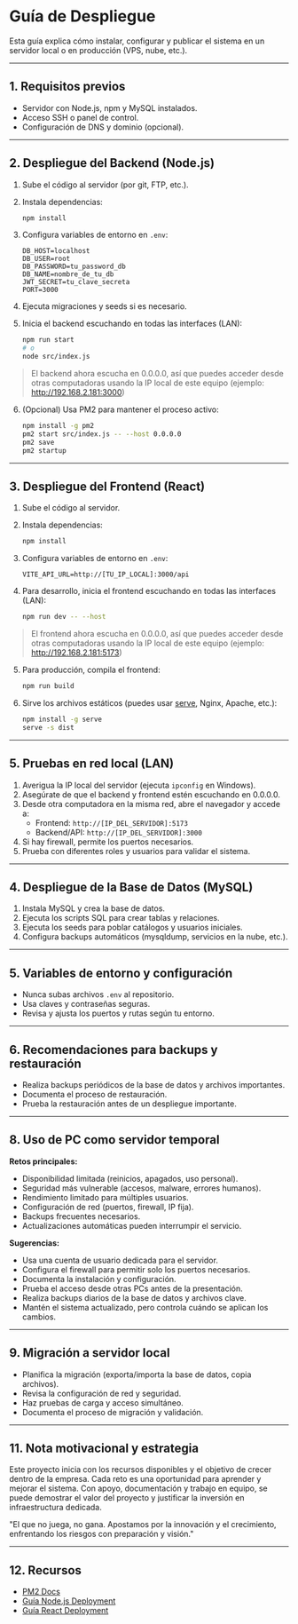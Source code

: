 
# Guía de Despliegue

Esta guía explica cómo instalar, configurar y publicar el sistema en un servidor local o en producción (VPS, nube, etc.).

---

## 1. Requisitos previos

- Servidor con Node.js, npm y MySQL instalados.
- Acceso SSH o panel de control.
- Configuración de DNS y dominio (opcional).

---

## 2. Despliegue del Backend (Node.js)

1. Sube el código al servidor (por git, FTP, etc.).
2. Instala dependencias:
	```bash
	npm install
	```
3. Configura variables de entorno en `.env`:
	```env
	DB_HOST=localhost
	DB_USER=root
	DB_PASSWORD=tu_password_db
	DB_NAME=nombre_de_tu_db
	JWT_SECRET=tu_clave_secreta
	PORT=3000
	```

4. Ejecuta migraciones y seeds si es necesario.
5. Inicia el backend escuchando en todas las interfaces (LAN):
	```bash
	npm run start
	# o
	node src/index.js
	```
> El backend ahora escucha en 0.0.0.0, así que puedes acceder desde otras computadoras usando la IP local de este equipo (ejemplo: http://192.168.2.181:3000)

6. (Opcional) Usa PM2 para mantener el proceso activo:
	```bash
	npm install -g pm2
	pm2 start src/index.js -- --host 0.0.0.0
	pm2 save
	pm2 startup
	```

---

## 3. Despliegue del Frontend (React)

1. Sube el código al servidor.
2. Instala dependencias:
	```bash
	npm install
	```

3. Configura variables de entorno en `.env`:
	```env
	VITE_API_URL=http://[TU_IP_LOCAL]:3000/api
	```
4. Para desarrollo, inicia el frontend escuchando en todas las interfaces (LAN):
	```bash
	npm run dev -- --host
	```
> El frontend ahora escucha en 0.0.0.0, así que puedes acceder desde otras computadoras usando la IP local de este equipo (ejemplo: http://192.168.2.181:5173)

5. Para producción, compila el frontend:
	```bash
	npm run build
	```
6. Sirve los archivos estáticos (puedes usar [serve](https://www.npmjs.com/package/serve), Nginx, Apache, etc.):
	```bash
	npm install -g serve
	serve -s dist
	```

---

## 5. Pruebas en red local (LAN)

1. Averigua la IP local del servidor (ejecuta `ipconfig` en Windows).
2. Asegúrate de que el backend y frontend estén escuchando en 0.0.0.0.
3. Desde otra computadora en la misma red, abre el navegador y accede a:
	- Frontend: `http://[IP_DEL_SERVIDOR]:5173`
	- Backend/API: `http://[IP_DEL_SERVIDOR]:3000`
4. Si hay firewall, permite los puertos necesarios.
5. Prueba con diferentes roles y usuarios para validar el sistema.

---

## 4. Despliegue de la Base de Datos (MySQL)

1. Instala MySQL y crea la base de datos.
2. Ejecuta los scripts SQL para crear tablas y relaciones.
3. Ejecuta los seeds para poblar catálogos y usuarios iniciales.
4. Configura backups automáticos (mysqldump, servicios en la nube, etc.).

---

## 5. Variables de entorno y configuración

- Nunca subas archivos `.env` al repositorio.
- Usa claves y contraseñas seguras.
- Revisa y ajusta los puertos y rutas según tu entorno.

---

## 6. Recomendaciones para backups y restauración

- Realiza backups periódicos de la base de datos y archivos importantes.
- Documenta el proceso de restauración.
- Prueba la restauración antes de un despliegue importante.

---


## 8. Uso de PC como servidor temporal

**Retos principales:**
- Disponibilidad limitada (reinicios, apagados, uso personal).
- Seguridad más vulnerable (accesos, malware, errores humanos).
- Rendimiento limitado para múltiples usuarios.
- Configuración de red (puertos, firewall, IP fija).
- Backups frecuentes necesarios.
- Actualizaciones automáticas pueden interrumpir el servicio.

**Sugerencias:**
- Usa una cuenta de usuario dedicada para el servidor.
- Configura el firewall para permitir solo los puertos necesarios.
- Documenta la instalación y configuración.
- Prueba el acceso desde otras PCs antes de la presentación.
- Realiza backups diarios de la base de datos y archivos clave.
- Mantén el sistema actualizado, pero controla cuándo se aplican los cambios.

---

## 9. Migración a servidor local

- Planifica la migración (exporta/importa la base de datos, copia archivos).
- Revisa la configuración de red y seguridad.
- Haz pruebas de carga y acceso simultáneo.
- Documenta el proceso de migración y validación.

---


## 11. Nota motivacional y estrategia

Este proyecto inicia con los recursos disponibles y el objetivo de crecer dentro de la empresa. Cada reto es una oportunidad para aprender y mejorar el sistema. Con apoyo, documentación y trabajo en equipo, se puede demostrar el valor del proyecto y justificar la inversión en infraestructura dedicada.

"El que no juega, no gana. Apostamos por la innovación y el crecimiento, enfrentando los riesgos con preparación y visión."

---

## 12. Recursos

- [PM2 Docs](https://pm2.keymetrics.io/)
- [Guía Node.js Deployment](https://nodejs.org/en/docs/guides/deployment/)
- [Guía React Deployment](https://vitejs.dev/guide/static-deploy.html)
